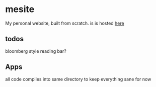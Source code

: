 # mesite
My personal website, built from scratch.
is is hosted [here](www.samcoope.com)

## todos ##


bloomberg style reading bar?

## Apps
all code compiles into same directory to keep everything sane for now
